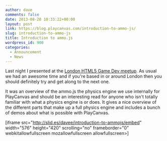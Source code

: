 ```yaml
---
author: dave
comments: false
date: 2013-08-28 10:33:22+00:00
layout: post
link: https://blog.playcanvas.com/introduction-to-ammo-js/
slug: introduction-to-ammo-js
title: Introduction to ammo.js
wordpress_id: 900
categories:
  - Announcement
  - News
---
```


Last night I presented at the [London HTML5 Game Dev meetup](http://www.meetup.com/London-HTML5-Game-Developers/). As usual we had an awesome time and if you're based in or around London then you should definitely try and get along to the next one.

It was an overview of the ammo.js the physics engine we use internally for PlayCanvas and should be an interesting read for anyone who isn't totally familiar with what a physics engine is or does. It gives a nice overview of the different parts that make up a full physics engine and includes a bunch of demos about what is possible with PlayCanvas.

[iframe src="http://slid.es/davee/introduction-to-ammojs/embed" width="576" height="420" scrolling="no" frameborder="0" webkitallowfullscreen mozallowfullscreen allowfullscreen>]

